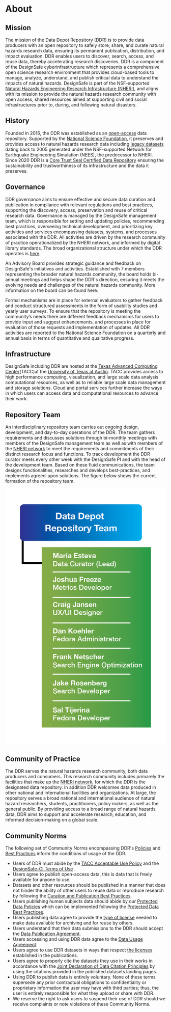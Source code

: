 # About

## Mission
The mission of the Data Depot Repository (DDR) is to provide data producers with an open repository to safely store, share, and curate natural hazards research data, ensuring its permanent publication, distribution, and impact evaluation. DDR enables users to discover, search, access, and reuse data, thereby accelerating research discoveries. DDR is a component of the DesignSafe cyberinfrastructure which represents a comprehensive open science research environment that provides cloud-based tools to manage, analyze, understand, and publish critical data to understand the impacts of natural hazards. DesignSafe is part of the NSF-supported [Natural Hazards Engineering Research Infrastructure (NHERI)](https://designsafe-ci.org/about/), and aligns with its mission to provide the  natural hazards research community with open access, shared resources aimed at supporting civil and social infrastructures prior to, during, and following natural disasters.

## History
Founded in 2016, the DDR was established as an [open-access](https://www.openaccess.nl/en/what-is-open-access) data repository. Supported by the [National Science Foundation](https://www.nsf.gov/), it preserves and provides access to natural hazards research data including [legacy datasets](https://designsafe-ci.org/data/browser/public/nees.public) dating back to 2005 generated under the NSF-supported Network for Earthquake Engineering Simulation (NEES), the predecessor to NHERI. Since 2020 DDR is a [Core Trust Seal Certified Data Repository](https://www.coretrustseal.org/wp-content/uploads/2023/01/20230126-designsafe_final.pdf) ensuring the sustainability and trustworthiness of its infrastructure and the data it preserves.

## Governance
DDR governance aims to ensure effective and secure data curation and publication in compliance with relevant regulations and best practices, supporting the discovery, access, preservation and reuse of critical research data. Governance is managed by the DesignSafe management team, which is responsible for setting and updating policies, recommending best practices, overseeing technical development, and prioritizing key activities and services encompassing datasets, systems, and processes associated with the DDR. All activities are driven by the research community of practice operationalized by the NHERI network, and informed by digital library standards. The broad organizational structure under which the DDR operates is [here](https://designsafe-ci.org/about/designsafe/).

An Advisory Board provides strategic guidance and feedback on DesignSafe's initiatives and activities. Established with 7 members representing the broader natural hazards community, the board holds bi-annual meetings and helps shape the DDR's direction, ensuring it meets the evolving needs and challenges of the natural hazards community. More information on the board can be found here.

Formal mechanisms are in place for external evaluators to gather feedback and conduct structured assessments in the form of usability studies and yearly user surveys. To ensure that the repository is meeting the community’s needs there are different feedback mechanisms for users to provide input and suggest enhancements, and processes in place for evaluation of those requests and implementation of updates. All DDR activities are reported to the National Science Foundation on a quarterly and annual basis in terms of quantitative and qualitative progress.

## Infrastructure
DesignSafe including DDR are hosted at the [Texas Advanced Computing Center](https://tacc.utexas.edu/)(TACC)at the [University of Texas at Austin](https://www.utexas.edu/). TACC provides access to high performance computing, visualization, and large scale data analysis computational resources, as well as to reliable large scale data management and storage solutions. Cloud and portal services further increase the ways in which users can access data and computational resources to advance their work.

## Repository Team
An interdisciplinary repository team carries out ongoing design, development, and day-to-day operations of the DDR. The team gathers requirements and discusses solutions through bi-monthly meetings with members of the DesignSafe management team as well as with members of the [NHERI network](https://designsafe-ci.org/about/) to meet the requirements and commitments of their distinct research focus and functions. To track development the DDR curator meets every other week with the DesignSafe PI and with the head of the development team. Based on these fluid communications, the team designs functionalities, researches and develops best-practices, and implements agreed-upon solutions. The figure below shows the current formation of the repository team.

![Data Depot Team](imgs/Data_Repository_Team_DataTeam.png)

## Community of Practice
The DDR serves the natural hazards research community, both data producers and consumers. This research community includes primarely the facilities that make up the [NHERI network](https://designsafe-ci.org/about/), for which the DDR is the designated data repository. In addition DDR welcomes data produced in other national and international facilities and organizations. At large, the repository serves a broad national and international audience of natural hazard researchers, students, practitioners, policy makers, as well as the general public. By providing access to a broad range of natural hazards data, DDR aims to support and accelerate research, education, and informed decision-making on a global scale.

## Community Norms
The following set of Community Norms encompassing DDR's [Policies](/user-guide/curating/policies/) and [Best Practices](/user-guide/curating/bestpractices/) inform the conditions of usage of the DDR.

* Users of DDR must abide by the [TACC Acceptable Use Policy](https://tacc.utexas.edu/use-tacc/user-policies/) and the [DesignSafe-CI Terms of Use](https://www.designsafe-ci.org/account/terms-conditions/) .
* Users agree to publish open-access data, this is data that is freely available for anyone to use.
* Datasets and other resources should be published in a manner that does not hinder the ability of other users to reuse data or reproduce research by following the [Curation and Publication Best Practices](/user-guide/curating/bestpractices/).
* Users publishing human subjects data should abide by our [Protected Data Policies](/user-guide/curating/policies/#data-publication-and-usage) which can be implemented following the [Protected Data Best Practices](/user-guide/curating/bestpractices/#data-publication).
* Users publishing data agree to provide the [type of license](/user-guide/curating/policies/#licenses) needed to make data available for archiving and for reuse by others.
* Users understand that their data submissions to the DDR should accept the [Data Publication Agreement](/user-guide/curating/policies/#agreement).
* Users accessing and using DDR data agree to the [Data Usage Agreement](/user-guide/curating/policies/#datausage).
* Users agree to use DDR datasets in ways that respect [the licenses](/user-guide/curating/policies/#licenses) established in the publications.
* Users agree to properly cite the datasets they use in their works in accordance with the [Joint Declaration of Data Citation Principles](https://force11.org/info/joint-declaration-of-data-citation-principles-final/) by using the citations provided in the published datasets landing pages.
* Using DDR to publish data is entirely voluntary. None of these terms supersede any prior contractual obligations to confidentiality or proprietary information the user may have with third parties; thus, the user is entirely responsible for what they upload or share with DDR.
* We reserve the right to ask users to suspend their use of DDR should we receive complaints or note violations of these Community Norms.
